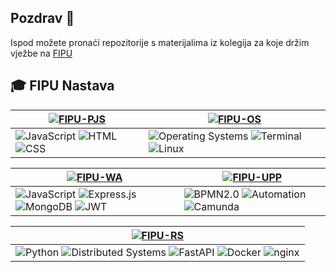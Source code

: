 ## Pozdrav 👋

Ispod možete pronaći repozitorije s materijalima iz kolegija za koje držim vježbe na [FIPU](https://fipu.unipu.hr/)

## 🎓 FIPU Nastava

| [![FIPU-PJS](https://github-readme-stats.vercel.app/api/pin/?username=lukablaskovic&repo=FIPU-PJS)](https://github.com/lukablaskovic/FIPU-PJS) | [![FIPU-OS](https://github-readme-stats.vercel.app/api/pin/?username=lukablaskovic&repo=FIPU-OS)](https://github.com/lukablaskovic/FIPU-OS) |
|---------------------------------------------------------------------------------------------------|---------------------------------------------------------------------------------------------------|
| ![JavaScript](https://img.shields.io/badge/-JavaScript-yellow?style=flat) ![HTML](https://img.shields.io/badge/-HTML-orange?style=flat) ![CSS](https://img.shields.io/badge/-CSS-blue?style=flat) | ![Operating Systems](https://img.shields.io/badge/-Operating%20Systems-blue?style=flat) ![Terminal](https://img.shields.io/badge/-Terminal-yellow?style=flat) ![Linux](https://img.shields.io/badge/-Linux-gray?style=flat) |

| [![FIPU-WA](https://github-readme-stats.vercel.app/api/pin/?username=lukablaskovic&repo=FIPU-WA)](https://github.com/lukablaskovic/FIPU-WA) | [![FIPU-UPP](https://github-readme-stats.vercel.app/api/pin/?username=lukablaskovic&repo=FIPU-UPP)](https://github.com/lukablaskovic/FIPU-UPP) |
|---------------------------------------------------------------------------------------------------|---------------------------------------------------------------------------------------------------|
| ![JavaScript](https://img.shields.io/badge/-JavaScript-yellow?style=flat) ![Express.js](https://img.shields.io/badge/-Express.js-yellow?style=flat) ![MongoDB](https://img.shields.io/badge/-MongoDB-darkgreen?style=flat) ![JWT](https://img.shields.io/badge/-JWT-teal?style=flat)| ![BPMN2.0](https://img.shields.io/badge/-BPMN2.0-green?style=flat) ![Automation](https://img.shields.io/badge/-Business%20process%20modelling-blue?style=flat) ![Camunda](https://img.shields.io/badge/-Camunda-orange?style=flat) |

| [![FIPU-RS](https://github-readme-stats.vercel.app/api/pin/?username=lukablaskovic&repo=FIPU-RS)](https://github.com/lukablaskovic/FIPU-RS) |
|---------------------------------------------------------------------------------------------------|
| ![Python](https://img.shields.io/badge/-Python-yellow?style=flat) ![Distributed Systems](https://img.shields.io/badge/-Distributed%20Systems-purple?style=flat) ![FastAPI](https://img.shields.io/badge/-FastAPI-darkgreen?style=flat) ![Docker](https://img.shields.io/badge/-Docker-blue?style=flat) ![nginx](https://img.shields.io/badge/-nginx-green?style=flat)|
